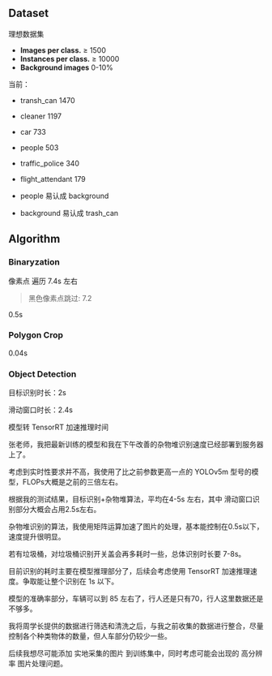 ## Dataset



理想数据集

- **Images per class.** ≥ 1500
- **Instances per class.** ≥ 10000
- **Background images** 0-10%



当前：

- transh_can 1470
- cleaner 1197
- car 733
- people 503
- traffic_police 340
- flight_attendant 179



- people 易认成 background
- background 易认成 trash_can



## Algorithm



### Binaryzation

像素点 遍历 7.4s 左右

> 黑色像素点跳过: 7.2



0.5s



### Polygon Crop

0.04s





### Object Detection

目标识别时长：2s

滑动窗口时长：2.4s



模型转 TensorRT 加速推理时间





张老师，我把最新训练的模型和我在下午改善的杂物堆识别速度已经部署到服务器上了。

考虑到实时性要求并不高，我使用了比之前参数更高一点的 YOLOv5m 型号的模型，FLOPs大概是之前的三倍左右。



根据我的测试结果，目标识别+杂物堆算法，平均在4-5s 左右，其中 滑动窗口识别部分大概会占用2.5s左右。

杂物堆识别的算法，我使用矩阵运算加速了图片的处理，基本能控制在0.5s以下，速度提升很明显。

若有垃圾桶，对垃圾桶识别开关盖会再多耗时一些，总体识别时长要 7-8s。

目前识别的耗时主要在模型推理部分了，后续会考虑使用 TensorRT 加速推理速度。争取能让整个识别在 1s 以下。



模型的准确率部分，车辆可以到 85 左右了，行人还是只有70，行人这里数据还是不够多。

我将周学长提供的数据进行筛选和清洗之后，与我之前收集的数据进行整合，尽量控制各个种类物体的数量，但人车部分仍较少一些。

后续我想尽可能添加 实地采集的图片 到训练集中，同时考虑可能会出现的 高分辨率 图片处理问题。







